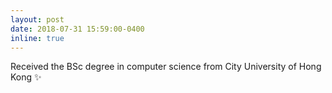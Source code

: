 ```yaml
---
layout: post
date: 2018-07-31 15:59:00-0400
inline: true
---
```


Received the BSc degree in computer science from City University of Hong Kong :sparkles:
